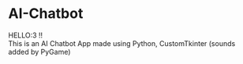 # AI-Chatbot

HELLO:3 !! <br>
This is an AI Chatbot App made using Python, CustomTkinter (sounds added by PyGame) <br>
